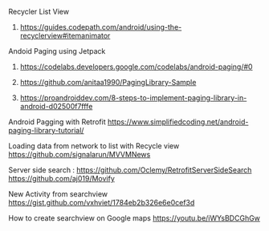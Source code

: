 Recycler List View 
 1. https://guides.codepath.com/android/using-the-recyclerview#itemanimator
 
Andoid Paging using Jetpack
 1. https://codelabs.developers.google.com/codelabs/android-paging/#0

 2. https://github.com/anitaa1990/PagingLibrary-Sample

 3. https://proandroiddev.com/8-steps-to-implement-paging-library-in-android-d02500f7fffe

Android Pagging with Retrofit
https://www.simplifiedcoding.net/android-paging-library-tutorial/

Loading data from network to list with Recycle view
https://github.com/signalarun/MVVMNews

Server side search :
https://github.com/Oclemy/RetrofitServerSideSearch
https://github.com/aj019/Movify

New Activity from searchview
https://gist.github.com/vxhviet/1784eb2b326e6e0cef3d

How to create searchview on Google maps
https://youtu.be/iWYsBDCGhGw

